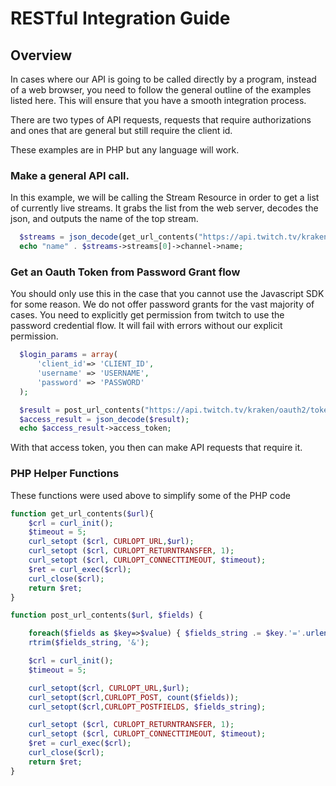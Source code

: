 # RESTful Integration Guide

## Overview

In cases where our API is going to be called directly by a program, instead of a web browser, you need to follow the general outline of the examples listed here. This will ensure that you have a smooth integration process.

There are two types of API requests, requests that require authorizations and ones that are general but still require the client id.

These examples are in PHP but any language will work.

### Make a general API call.

In this example, we will be calling the Stream Resource in order to get a list of currently live streams. It grabs the list from the web server, decodes the json, and outputs the name of the top stream.

```php
  $streams = json_decode(get_url_contents("https://api.twitch.tv/kraken/streams"));
  echo "name" . $streams->streams[0]->channel->name;
```

### Get an Oauth Token from Password Grant flow

You should only use this in the case that you cannot use the Javascript SDK for some reason. We do not offer password grants for the vast majority of cases. You need to explicitly get permission from twitch to use the password credential flow. It will fail with errors without our explicit permission. 

```php
  $login_params = array(
      'client_id'=> 'CLIENT_ID',
      'username' => 'USERNAME',
      'password' => 'PASSWORD'
  );

  $result = post_url_contents("https://api.twitch.tv/kraken/oauth2/token", $login_params);
  $access_result = json_decode($result);
  echo $access_result->access_token;
```

With that access token, you then can make API requests that require it.

### PHP Helper Functions

These functions were used above to simplify some of the PHP code

```php
function get_url_contents($url){
    $crl = curl_init();
    $timeout = 5;
    curl_setopt ($crl, CURLOPT_URL,$url);
    curl_setopt ($crl, CURLOPT_RETURNTRANSFER, 1);
    curl_setopt ($crl, CURLOPT_CONNECTTIMEOUT, $timeout);
    $ret = curl_exec($crl);
    curl_close($crl);
    return $ret;
}

function post_url_contents($url, $fields) {

    foreach($fields as $key=>$value) { $fields_string .= $key.'='.urlencode($value).'&'; }
    rtrim($fields_string, '&');

    $crl = curl_init();
    $timeout = 5;

    curl_setopt($crl, CURLOPT_URL,$url);
    curl_setopt($crl,CURLOPT_POST, count($fields));
    curl_setopt($crl,CURLOPT_POSTFIELDS, $fields_string);

    curl_setopt ($crl, CURLOPT_RETURNTRANSFER, 1);
    curl_setopt ($crl, CURLOPT_CONNECTTIMEOUT, $timeout);
    $ret = curl_exec($crl);
    curl_close($crl);
    return $ret;
}
```
